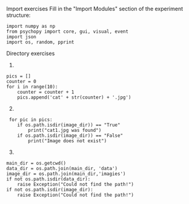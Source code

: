 Import exercises
Fill in the "Import Modules" section of the experiment structure:

    import numpy as np
    from psychopy import core, gui, visual, event
    import json
    import os, random, pprint

Directory exercises

1.

    pics = []
    counter = 0
    for i in range(10):
        counter = counter + 1
        pics.append('cat' + str(counter) + '.jpg')

2.

     for pic in pics:
        if os.path.isdir(image_dir)) == "True"
            print("cat1.jpg was found")
        if os.path.isdir(image_dir)) == "False"
            print("Image does not exist")
    
    
    
    
    
3.

    main_dir = os.getcwd()                                               
    data_dir = os.path.join(main_dir, 'data')                
    image_dir = os.path.join(main_dir,'imagies')            
    if not os.path.isdir(data_dir):
        raise Exception("Could not find the path!")
    if not os.path.isdir(image_dir):
        raise Exception("Could not find the path!")

